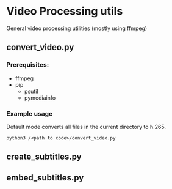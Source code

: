 # Video Processing utils
General video processing utilities (mostly using ffmpeg)

## convert_video.py

### Prerequisites:
* ffmpeg
* pip
  * psutil
  * pymediainfo

### Example usage

Default mode converts all files in the current directory to h.265.
```
python3 /<path to code>/convert_video.py
```

## create_subtitles.py


## embed_subtitles.py


